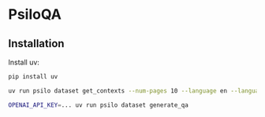 # PsiloQA

## Installation

Install uv: 
```bash
pip install uv
```

```bash
uv run psilo dataset get_contexts --num-pages 10 --language en --language ru
```

```bash
OPENAI_API_KEY=... uv run psilo dataset generate_qa 
```